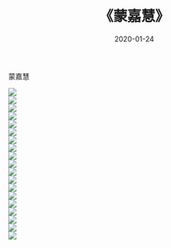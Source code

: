 ﻿---
layout: post
title:  《蒙嘉慧》
date:   2020-01-24
img: http://img.660000.xyz/Sharelink/壁纸/明星魅力/华人明星/蒙嘉慧/000.jpg
categories: [美女, 清纯, 唯美]
---

蒙嘉慧

 ![](http://img.660000.xyz/Sharelink/壁纸/明星魅力/华人明星/蒙嘉慧/001.jpg) <br>![](http://img.660000.xyz/Sharelink/壁纸/明星魅力/华人明星/蒙嘉慧/002.jpg) <br>![](http://img.660000.xyz/Sharelink/壁纸/明星魅力/华人明星/蒙嘉慧/003.jpg) <br>![](http://img.660000.xyz/Sharelink/壁纸/明星魅力/华人明星/蒙嘉慧/004.jpg) <br>![](http://img.660000.xyz/Sharelink/壁纸/明星魅力/华人明星/蒙嘉慧/005.jpg) <br>![](http://img.660000.xyz/Sharelink/壁纸/明星魅力/华人明星/蒙嘉慧/006.jpg) <br>![](http://img.660000.xyz/Sharelink/壁纸/明星魅力/华人明星/蒙嘉慧/007.jpg) <br>![](http://img.660000.xyz/Sharelink/壁纸/明星魅力/华人明星/蒙嘉慧/008.jpg) <br>![](http://img.660000.xyz/Sharelink/壁纸/明星魅力/华人明星/蒙嘉慧/009.jpg) <br>![](http://img.660000.xyz/Sharelink/壁纸/明星魅力/华人明星/蒙嘉慧/010.jpg) <br>![](http://img.660000.xyz/Sharelink/壁纸/明星魅力/华人明星/蒙嘉慧/011.jpg) <br>![](http://img.660000.xyz/Sharelink/壁纸/明星魅力/华人明星/蒙嘉慧/012.jpg) <br>![](http://img.660000.xyz/Sharelink/壁纸/明星魅力/华人明星/蒙嘉慧/013.jpg) <br>![](http://img.660000.xyz/Sharelink/壁纸/明星魅力/华人明星/蒙嘉慧/014.jpg) <br>![](http://img.660000.xyz/Sharelink/壁纸/明星魅力/华人明星/蒙嘉慧/015.jpg) <br>![](http://img.660000.xyz/Sharelink/壁纸/明星魅力/华人明星/蒙嘉慧/016.jpg) <br>![](http://img.660000.xyz/Sharelink/壁纸/明星魅力/华人明星/蒙嘉慧/017.jpg) <br>![](http://img.660000.xyz/Sharelink/壁纸/明星魅力/华人明星/蒙嘉慧/018.jpg) <br>![](http://img.660000.xyz/Sharelink/壁纸/明星魅力/华人明星/蒙嘉慧/019.jpg) <br>